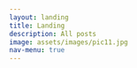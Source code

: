 ```yaml
---
layout: landing
title: Landing
description: All posts
image: assets/images/pic11.jpg
nav-menu: true
---
```

